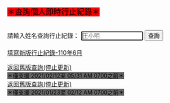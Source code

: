 <html>
<head>
<meta charset="UTF-8" />
<script type="text/javascript">
</script>
</head>
<body>
<font size="4" color="#000000" style= "background:#FF0000">＊查詢個人即時行止紀錄＊</font><br><br>
  
請輸入姓名查詢行止紀錄：
<input type="text" id="name" placeholder="王小明" size="15" autofocus/>
<input type="button" name="list" value="查詢" onclick="result();"> <!--  all.js -->
<br><br>
<a href="https://forms.gle/u6RCodiUEcwPLVFy6">填寫新版行止紀錄-110年6月</a><br>


<a href="https://admingio.github.io/list">返回舊版查詢(停止更新)</a><br>
<font size="2" color="#000000" style= "background:#666666">＊僅支援 2021/02/12至 05/31 AM 0700之前＊</font><br>
<a href="https://admingio.github.io/old">返回舊版查詢(停止更新)</a><br>
<font size="2" color="#000000" style= "background:#666666">＊僅支援 2021/01/23至 02/12 AM 0700之前＊</font><br><br>
<font size="1"><span id="result"></span></font><br>
<script src="./6m.js"></script>

</body>
</html>
